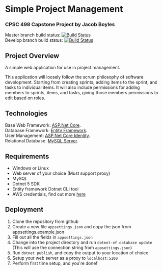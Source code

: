 # Simple Project Management

### CPSC 498 Capstone Project by Jacob Boyles


Master branch build status: [![Build Status](https://dev.azure.com/fixterjake0899/Capstone/_apis/build/status/fixterjake.SimpleProjectManagement?branchName=master)](https://dev.azure.com/fixterjake0899/Capstone/_build/latest?definitionId=11&branchName=master)  
Develop branch build status: [![Build Status](https://dev.azure.com/fixterjake0899/Capstone/_apis/build/status/fixterjake.SimpleProjectManagement?branchName=develop)](https://dev.azure.com/fixterjake0899/Capstone/_build/latest?definitionId=11&branchName=develop)  

## Project Overview

A simple web application for use in project management.

This application will loosely follow the scrum philosophy of software development.
Starting from creating sprints, adding items to the sprint, and tasks to individual items.
It will also include permissions for adding members to sprints, items, and tasks, giving those members permissions to edit based on roles.

## Technologies

Base Web Framework: [ASP.Net Core](https://dotnet.microsoft.com/apps/aspnet).  
Database Framework: [Entity Framework](https://docs.microsoft.com/en-us/ef/).  
User Management: [ASP.Net Core Identity](https://docs.microsoft.com/en-us/aspnet/core/security/authentication/identity?view=aspnetcore-3.1&tabs=visual-studio).  
Relational Database: [MySQL Server](https://dev.mysql.com/downloads/mysql/).

## Requirements

- Windows or Linux
- Web server of your choice (Must support proxy)
- MySQL
- Dotnet 5 SDK
- Entity framework Dotnet CLI tool
- AWS credentials, find out more [here](https://docs.aws.amazon.com/cli/latest/userguide/cli-configure-files.html)

## Deployment
1. Clone the repository from github
2. Create a new file `appsettings.json` and copy the json from appsettings.example.json
3. Fill out all the fields in `appsettings.json`
4. Change into the project directory and run `dotnet-ef database update` (This will use the connection string from `appsettings.json`)
5. Run `dotnet publish`, and copy the output to your location of choice
6. Setup your web server as a proxy to `localhost:5100`
7. Perform first time setup, and you're done!'